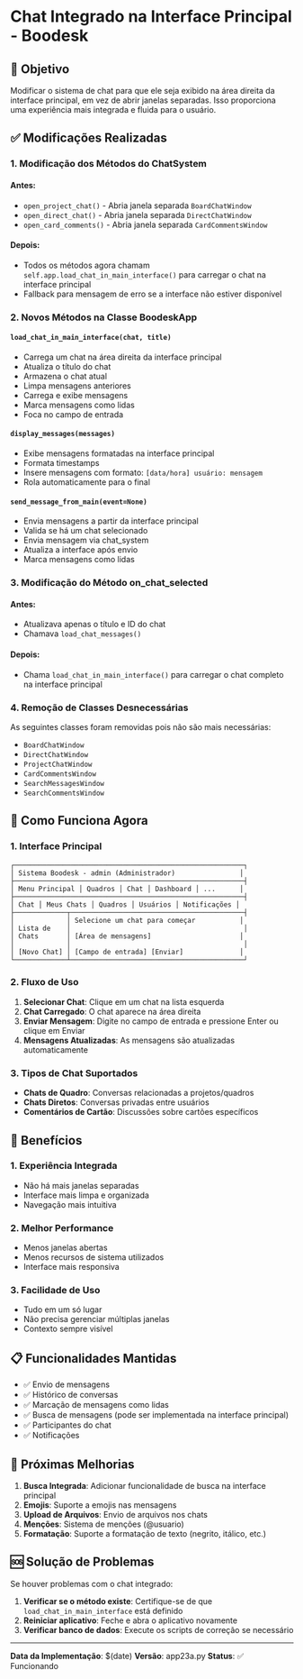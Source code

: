 # Chat Integrado na Interface Principal - Boodesk

## 🎯 Objetivo

Modificar o sistema de chat para que ele seja exibido na área direita da interface principal, em vez de abrir janelas separadas. Isso proporciona uma experiência mais integrada e fluida para o usuário.

## ✅ Modificações Realizadas

### 1. **Modificação dos Métodos do ChatSystem**

#### Antes:
- `open_project_chat()` - Abria janela separada `BoardChatWindow`
- `open_direct_chat()` - Abria janela separada `DirectChatWindow`
- `open_card_comments()` - Abria janela separada `CardCommentsWindow`

#### Depois:
- Todos os métodos agora chamam `self.app.load_chat_in_main_interface()` para carregar o chat na interface principal
- Fallback para mensagem de erro se a interface não estiver disponível

### 2. **Novos Métodos na Classe BoodeskApp**

#### `load_chat_in_main_interface(chat, title)`
- Carrega um chat na área direita da interface principal
- Atualiza o título do chat
- Armazena o chat atual
- Limpa mensagens anteriores
- Carrega e exibe mensagens
- Marca mensagens como lidas
- Foca no campo de entrada

#### `display_messages(messages)`
- Exibe mensagens formatadas na interface principal
- Formata timestamps
- Insere mensagens com formato: `[data/hora] usuário: mensagem`
- Rola automaticamente para o final

#### `send_message_from_main(event=None)`
- Envia mensagens a partir da interface principal
- Valida se há um chat selecionado
- Envia mensagem via chat_system
- Atualiza a interface após envio
- Marca mensagens como lidas

### 3. **Modificação do Método on_chat_selected**

#### Antes:
- Atualizava apenas o título e ID do chat
- Chamava `load_chat_messages()`

#### Depois:
- Chama `load_chat_in_main_interface()` para carregar o chat completo na interface principal

### 4. **Remoção de Classes Desnecessárias**

As seguintes classes foram removidas pois não são mais necessárias:
- `BoardChatWindow`
- `DirectChatWindow`
- `ProjectChatWindow`
- `CardCommentsWindow`
- `SearchMessagesWindow`
- `SearchCommentsWindow`

## 🔧 Como Funciona Agora

### 1. **Interface Principal**
```
┌─────────────────────────────────────────────────────────┐
│ Sistema Boodesk - admin (Administrador)                │
├─────────────────────────────────────────────────────────┤
│ Menu Principal │ Quadros │ Chat │ Dashboard │ ...      │
├─────────────────────────────────────────────────────────┤
│ Chat │ Meus Chats │ Quadros │ Usuários │ Notificações │
├─────────────┬───────────────────────────────────────────┤
│             │ Selecione um chat para começar           │
│ Lista de    │                                           │
│ Chats       │ [Área de mensagens]                      │
│             │                                           │
│ [Novo Chat] │ [Campo de entrada] [Enviar]              │
└─────────────┴───────────────────────────────────────────┘
```

### 2. **Fluxo de Uso**

1. **Selecionar Chat**: Clique em um chat na lista esquerda
2. **Chat Carregado**: O chat aparece na área direita
3. **Enviar Mensagem**: Digite no campo de entrada e pressione Enter ou clique em Enviar
4. **Mensagens Atualizadas**: As mensagens são atualizadas automaticamente

### 3. **Tipos de Chat Suportados**

- **Chats de Quadro**: Conversas relacionadas a projetos/quadros
- **Chats Diretos**: Conversas privadas entre usuários
- **Comentários de Cartão**: Discussões sobre cartões específicos

## 🚀 Benefícios

### 1. **Experiência Integrada**
- Não há mais janelas separadas
- Interface mais limpa e organizada
- Navegação mais intuitiva

### 2. **Melhor Performance**
- Menos janelas abertas
- Menos recursos de sistema utilizados
- Interface mais responsiva

### 3. **Facilidade de Uso**
- Tudo em um só lugar
- Não precisa gerenciar múltiplas janelas
- Contexto sempre visível

## 📋 Funcionalidades Mantidas

- ✅ Envio de mensagens
- ✅ Histórico de conversas
- ✅ Marcação de mensagens como lidas
- ✅ Busca de mensagens (pode ser implementada na interface principal)
- ✅ Participantes do chat
- ✅ Notificações

## 🔮 Próximas Melhorias

1. **Busca Integrada**: Adicionar funcionalidade de busca na interface principal
2. **Emojis**: Suporte a emojis nas mensagens
3. **Upload de Arquivos**: Envio de arquivos nos chats
4. **Menções**: Sistema de menções (@usuario)
5. **Formatação**: Suporte a formatação de texto (negrito, itálico, etc.)

## 🆘 Solução de Problemas

Se houver problemas com o chat integrado:

1. **Verificar se o método existe**: Certifique-se de que `load_chat_in_main_interface` está definido
2. **Reiniciar aplicativo**: Feche e abra o aplicativo novamente
3. **Verificar banco de dados**: Execute os scripts de correção se necessário

---

**Data da Implementação**: $(date)
**Versão**: app23a.py
**Status**: ✅ Funcionando
